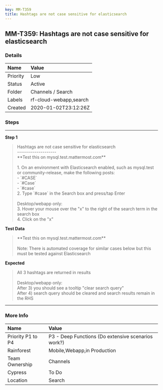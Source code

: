 ```yaml
---
key: MM-T359
title: Hashtags are not case sensitive for elasticsearch
---
```


## MM-T359: Hashtags are not case sensitive for elasticsearch

### Details

| Name     | Value                  |
| :------- | :--------------------- |
| Priority | Low                    |
| Status   | Active                 |
| Folder   | Channels / Search      |
| Labels   | rf-cloud-webapp,search |
| Created  | 2020-01-02T23:12:26Z   |

### Steps

<hr/>

**Step 1**

> <article>Hashtags are not case sensitive for elasticsearch<br />--------------------<br />**Test this on mysql.test.mattermost.com**<br /><br />1. On an environment with Elasticsearch enabled, such as mysql.test or community-release, make the following posts:<br />- `#CASE` <br />- `#Case`<br />- `#case`<br />2. Type `#case` in the Search box and press/tap Enter <br /><br />Desktop/webapp only:<br />3. Hover your mouse over the &quot;x&quot; to the right of the search term in the search box<br />4. Click on the &quot;x&quot;</article>

**Test Data**

> <article>**Test this on mysql.test.mattermost.com**<br /><br />Note: There is automated coverage for similar cases below but this must be tested against Elasticsearch</article>

**Expected**

> <article>All 3 hashtags are returned in results<br /><br />Desktop/webapp only:<br />After 3) you should see a tooltip &quot;clear search query&quot;<br />After 4) search query should be cleared and search results remain in the RHS</article>

<hr/>

### More Info

| Name              | Value                                              |
| :---------------- | :------------------------------------------------- |
| Priority P1 to P4 | P3 - Deep Functions (Do extensive scenarios work?) |
| Rainforest        | Mobile,Webapp,in Production                        |
| Team Ownership    | Channels                                           |
| Cypress           | To Do                                              |
| Location          | Search                                             |
